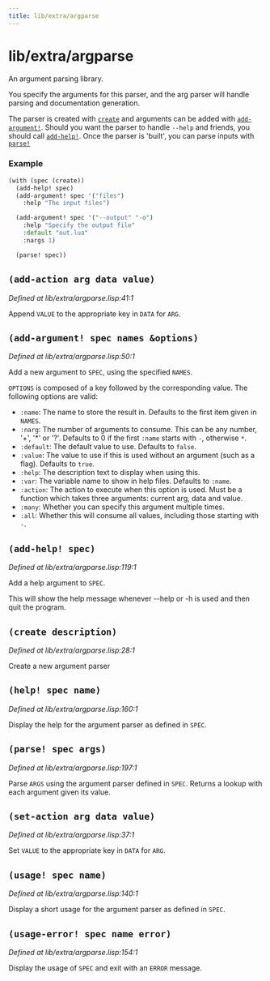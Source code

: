 ```yaml
---
title: lib/extra/argparse
---
```

# lib/extra/argparse
An argument parsing library.

You specify the arguments for this parser, and the arg parser will handle parsing
and documentation generation.

The parser is created with [`create`](lib.extra.argparse.md#create-description) and arguments can be added with [`add-argument!`](lib.extra.argparse.md#add-argument-spec-names-options). Should you want
the parser to handle `--help` and friends, you should call [`add-help!`](lib.extra.argparse.md#add-help-spec). Once the parser is 'built', you
can parse inputs with [`parse!`](lib.extra.argparse.md#parse-spec-args)

### Example
```cl
(with (spec (create))
  (add-help! spec)
  (add-argument! spec '("files")
    :help "The input files")

  (add-argument! spec '("--output" "-o")
    :help "Specify the output file"
    :default "out.lua"
    :nargs 1)

  (parse! spec))
```

## `(add-action arg data value)`
*Defined at lib/extra/argparse.lisp:41:1*

Append `VALUE` to the appropriate key in `DATA` for `ARG`.

## `(add-argument! spec names &options)`
*Defined at lib/extra/argparse.lisp:50:1*

Add a new argument to `SPEC`, using the specified `NAMES`.

`OPTIONS` is composed of a key followed by the corresponding value. The following options
are valid:

 - `:name`:    The name to store the result in. Defaults to the first item given in `NAMES`.
 - `:narg`:    The number of arguments to consume. This can be any number, '+', '*' or '?'. Defaults to 0 if the first `:name` starts with `-`, otherwise `*`.
 - `:default`: The default value to use. Defaults to `false`.
 - `:value`:   The value to use if this is used without an argument (such as a flag). Defaults to `true`.
 - `:help`:    The description text to display when using this.
 - `:var`:     The variable name to show in help files. Defaults to `:name`.
 - `:action`:  The action to execute when this option is used. Must be a function which takes three arguments: current arg, data and value.
 - `:many`:    Whether you can specify this argument multiple times.
 - `:all`:     Whether this will consume all values, including those starting with `-`.

## `(add-help! spec)`
*Defined at lib/extra/argparse.lisp:119:1*

Add a help argument to `SPEC`.

This will show the help message whenever --help or -h is used and then quit the program.

## `(create description)`
*Defined at lib/extra/argparse.lisp:28:1*

Create a new argument parser

## `(help! spec name)`
*Defined at lib/extra/argparse.lisp:160:1*

Display the help for the argument parser as defined in `SPEC`.

## `(parse! spec args)`
*Defined at lib/extra/argparse.lisp:197:1*

Parse `ARGS` using the argument parser defined in `SPEC`. Returns a lookup with each argument given its value.

## `(set-action arg data value)`
*Defined at lib/extra/argparse.lisp:37:1*

Set `VALUE` to the appropriate key in `DATA` for `ARG`.

## `(usage! spec name)`
*Defined at lib/extra/argparse.lisp:140:1*

Display a short usage for the argument parser as defined in `SPEC`.

## `(usage-error! spec name error)`
*Defined at lib/extra/argparse.lisp:154:1*

Display the usage of `SPEC` and exit with an `ERROR` message.

